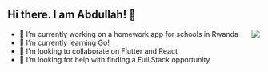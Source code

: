 ## Hi there. I am Abdullah! 👋
<img align="right" src="https://visitor-badge.laobi.icu/badge?page_id=akhan3247.akhan3247" />


- 🔭 I’m currently working on a homework app for schools in Rwanda
- 🌱 I’m currently learning Go!
- 👯 I’m looking to collaborate on Flutter and React
- 🤔 I’m looking for help with finding a Full Stack opportunity

